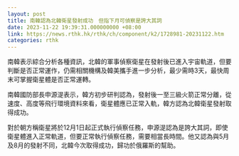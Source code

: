 ```yaml
---
layout: post
title: 南韓認為北韓衛星發射成功　但指下月可偵察是誇大其詞
date: 2023-11-22 19:39:31.000000000 +08:00
link: https://news.rthk.hk/rthk/ch/component/k2/1728981-20231122.htm
categories: rthk
---
```


南韓表示綜合分析各種資訊，北韓的軍事偵察衛星在發射後已進入宇宙軌道，但要判斷是否正常運作，仍需相關機構及韓美攜手進一步分析，最少需時3天，最快周末可掌握衛星體是否正常運轉。

南韓國防部長申源湜表示，韓方初步研判認為，發射後一至三級火箭正常分離，從速度、高度等飛行環境資料來看，衛星體應已正常入軌，韓方認為北韓衛星發射取得成功。

對於朝方稱衛星將於12月1日起正式執行偵察任務，申源湜認為是誇大其詞，即使衛星體進入正常軌道，但要正常執行偵察任務，需要相當長時間。他又認為與5月及8月的發射不同，北韓今次取得成功，歸功於俄羅斯的幫助。
